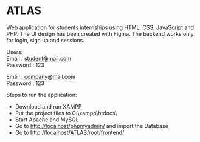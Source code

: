 # ATLAS

Web application for students internships using HTML, CSS, JavaScript and PHP. The UI design has been created with Figma.
The backend works only for login, sign up and sessions.  
  
Users:  
 Email : student@mail.com  
 Password : 123  
  
 Email : company@mail.com  
 Password : 123  

 Steps to run the application:  
- Download and run XAMPP  
- Put the project files to C:\xampp\htdocs\  
- Start Apache and MySQL  
- Go to <http://localhost/phpmyadmin/> and import the Database  
- Go to <http://localhost/ATLAS/root/frontend/>  
